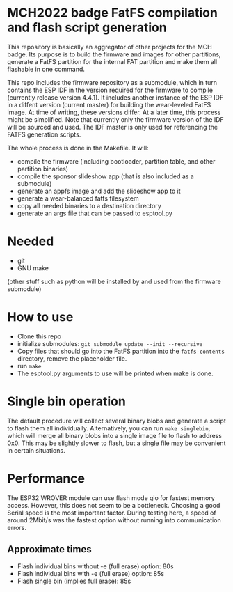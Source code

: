 # MCH2022 badge FatFS compilation and flash script generation

This repository is basically an aggregator of other projects for the MCH badge. Its purpose is to build the firmware and images for other partitions, generate a FatFS partition for the internal FAT partition and make them all flashable in one command. 

This repo includes the firmware repository as a submodule, which in turn contains the ESP IDF in the version required for the firmware to compile (currently release version 4.4.1). It includes another instance of the ESP IDF in a diffent version (current master) for building the wear-leveled FatFS image. At time of writing, these versions differ. At a later time, this process might be simplified. Note that currently only the firmware version of the IDF will be sourced and used. The IDF master is only used for referencing the FATFS generation scripts.

The whole process is done in the Makefile. It will:

- compile the firmware (including bootloader, partition table, and other partition binaries)
- compile the sponsor slideshow app (that is also included as a submodule)
- generate an appfs image and add the slideshow app to it
- generate a wear-balanced fatfs filesystem
- copy all needed binaries to a destination directory
- generate an args file that can be passed to esptool.py

# Needed

- git
- GNU make

(other stuff such as python will be installed by and used from the firmware submodule)

# How to use

- Clone this repo
- initialize submodules: ```git submodule update --init --recursive```
- Copy files that should go into the FatFS partition into the ```fatfs-contents``` directory, remove the placeholder file.
- run ```make```
- The esptool.py arguments to use will be printed when make is done.

# Single bin operation

The default procedure will collect several binary blobs and generate a script to flash them all individually. Alternatively, you can run ```make singlebin```, which will merge all binary blobs into a single image file to flash to address 0x0. This may be slightly slower to flash, but a single file may be convenient in certain situations.

# Performance

The ESP32 WROVER module can use flash mode qio for fastest memory access. However, this does not seem to be a bottleneck. Choosing a good Serial speed is the most important factor. During testing here, a speed of around 2Mbit/s was the fastest option without running into communication errors. 

## Approximate times

- Flash individual bins without -e (full erase) option: 80s
- Flash individual bins with -e (full erase) option: 85s
- Flash single bin (implies full erase): 85s





